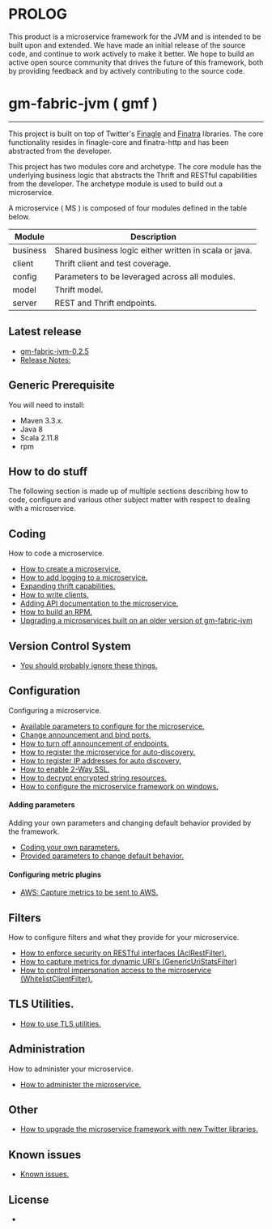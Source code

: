 # PROLOG

This product is a microservice framework for the JVM and is intended to be built upon and extended. We have made an initial release of the source code, and continue to work actively to make it better. We hope to build an active open source community that drives the future of this framework, both by providing feedback and by actively contributing to the source code.

# gm-fabric-jvm ( gmf )
---

This project is built on top of Twitter's [Finagle](https://github.com/twitter/finagle) and [Finatra](https://github.com/twitter/finatra) libraries. The core functionality resides in finagle-core and finatra-http and has been abstracted from the developer.

This project has two modules core and archetype. The core module has the underlying business logic that abstracts the Thrift and RESTful capabilities from the developer. The archetype module is used to build out a microservice.

A microservice ( MS ) is composed of four modules defined in the table below.
	
| Module | Description |
| -------| ----------- |
| business | Shared business logic either written in scala or java. |
| client | Thrift client and test coverage. |
| config | Parameters to be leveraged across all modules. |
| model | Thrift model. |
| server | REST and Thrift endpoints. |

## Latest release
- [gm-fabric-jvm-0.2.5](https://github.com/DecipherNow/gm-fabric-jvm/releases/tag/gm-fabric-jvm-0.2.5)
- [Release Notes:](documentation/ReleaseNotes.md)

## Generic Prerequisite
You will need to install:

- Maven 3.3.x.
- Java 8
- Scala 2.11.8
- rpm

## How to do stuff
The following section is made up of multiple sections describing how to code, configure and various other subject matter with respect to dealing with a microservice.

## Coding
How to code a microservice.

<!-- https://github.com/DecipherNow -->

- [How to create a microservice.](documentation/CreatingNewMS.md)
- [How to add logging to a microservice.](documentation/Logging.md)
- [Expanding thrift capabilities.](documentation/Thrift.md)
- [How to write clients.](documentation/Clients.md)
- [Adding API documentation to the microservice.](documentation/APIDocumentation.md)
- [How to build an RPM.](documentation/RPM.md)
- [Upgrading a microservices built on an older version of gm-fabric-jvm](documentation/UpgradingOlderMicroservice.md)

## Version Control System

- [You should probably ignore these things.](documentation/VCS.md)

## Configuration
Configuring a microservice.

- [Available parameters to configure for the microservice.](documentation/Parameters.md)
- [Change announcement and bind ports.](documentation/AnnounceAndBind.md)
- [How to turn off announcement of endpoints.](documentation/TurnOffAnnouncementOfEP.md)
- [How to register the microservice for auto-discovery.](documentation/ZookeeperAutoDiscovery.md)
- [How to register IP addresses for auto discovery.](documentation/ConfigureIPAddressResolution.md)
- [How to enable 2-Way SSL.](documentation/TwoWaySSL.md)
- [How to decrypt encrypted string resources.](documentation/ResourceDecrypter.md)
- [How to configure the microservice framework on windows.](documentation/MicrosoftWindowsConfiguration.md)

#### Adding parameters
Adding your own parameters and changing default behavior provided by the framework.

- [Coding your own parameters.](documentation/Config.md)
- [Provided parameters to change default behavior.](documentation/Parameters.md)

#### Configuring metric plugins

- [AWS: Capture metrics to be sent to AWS.](documentation/Cloudwatch-plugin.md)

## Filters
How to configure filters and what they provide for your microservice.

- [How to enforce security on RESTful interfaces (AclRestFilter).](documentation/AclRestFilter.md)
- [How to capture metrics for dynamic URI's (GenericUriStatsFilter) ](documentation/GenericUriStatsFilter.md)
- [How to control impersonation access to the microservice (WhitelistClientFilter).](documentation/WhitelistClientFilter.md)

## TLS Utilities.

- [How to use TLS utilities.](documentation/TLSUtils.md)

## Administration
How to administer your microservice.

- [How to administer the microservice.](documentation/Admin.md)

## Other

- [How to upgrade the microservice framework with new Twitter libraries.](documentation/UpgradingFramework.md)

## Known issues

- [Known issues.](documentation/Issues.md)

## License
- [](LICENSE.txt)

